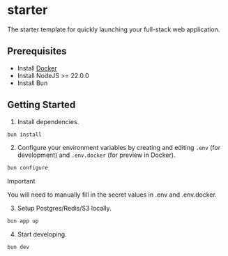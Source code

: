 # starter

The starter template for quickly launching your full-stack web application.

## Prerequisites

- Install [Docker](https://www.docker.com/products/docker-desktop/)
- Install NodeJS >= 22.0.0
- Install Bun

## Getting Started

1. Install dependencies.

```sh
bun install
```

2. Configure your environment variables by creating and editing `.env` (for development)
and `.env.docker` (for preview in Docker).

```sh
bun configure
```

> [!IMPORTANT]
> You will need to manually fill in the secret values in .env and .env.docker.

3. Setup Postgres/Redis/S3 locally.

```sh
bun app up
```

4. Start developing.

```sh
bun dev
```
